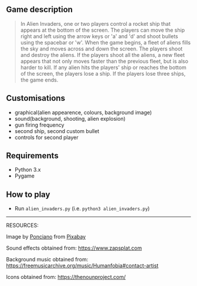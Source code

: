 
## Game description

> In Alien Invaders, one or two players control a rocket ship that appears
at the bottom of the screen. The players can move the ship
right and left using the arrow keys or 'a' and 'd' and shoot bullets using the
spacebar or 'w'. When the game begins, a fleet of aliens fills the sky
and moves across and down the screen. The players shoot and
destroy the aliens. If the players shoot all the aliens, a new fleet
appears that not only moves faster than the previous fleet, but is also
harder to kill. If any alien hits
the players' ship or reaches the bottom of the screen, the players
lose a ship. If the players lose three ships, the game ends.

## Customisations
- graphical(alien appearence, colours, background image)
- sound(background, shooting, alien explosion)
- gun firing frequency
- second ship, second custom bullet
- controls for second player

## Requirements
- Python 3.x
- Pygame

## How to play
- Run `alien_invaders.py` (i.e. `python3 alien_invaders.py`)

---------------
RESOURCES:

Image by <a href="https://pixabay.com/users/ponciano-1905611/?utm_source=link-attribution&amp;utm_medium=referral&amp;utm_campaign=image&amp;utm_content=1527501">Ponciano</a> from <a href="https://pixabay.com/?utm_source=link-attribution&amp;utm_medium=referral&amp;utm_campaign=image&amp;utm_content=1527501">Pixabay</a>

Sound effects obtained from: https://www.zapsplat.com

Background music obtained from: https://freemusicarchive.org/music/Humanfobia#contact-artist

Icons obtained from: https://thenounproject.com/

